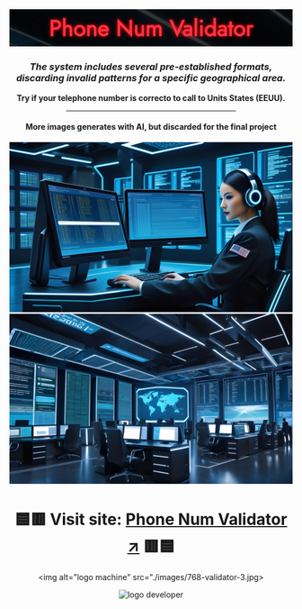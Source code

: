 <div align="center">

<img alt="image logo" src="./images/readme-img-val.png">

<br>

### _**The system includes several pre-established formats, discarding invalid patterns for a specific geographical area.**_

**Try if your telephone number is correcto to call to Units States (EEUU).**

<hr width="60%">

#### **More images generates with AI, but discarded for the final project**

<img alt="machine generate with AI" src="./images/1400-validator-2.jpg" width="600px">
<img alt="machine generate with AI" src="./images/1400-validator-1.jpg" width="600px">

<p></p>

# 🟦🟥 **Visit site:** [Phone Num Validator ↗](https://conancos.dev/next/logica-js/PhoneNumberValidator/index.html) 🟥🟦

<img alt="logo machine" src="./images/768-validator-3.jpg>

<p></p>

<img alt="logo developer" src="./images/logo-conancos.png">

</div>